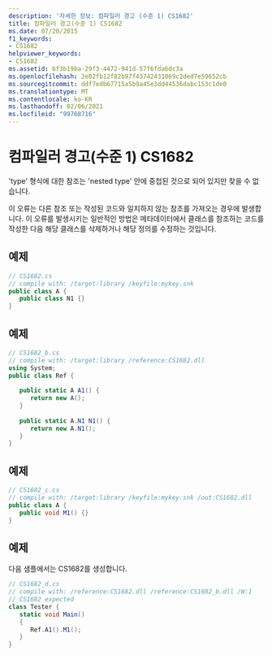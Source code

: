 ```yaml
---
description: '자세한 정보: 컴파일러 경고 (수준 1) CS1682'
title: 컴파일러 경고(수준 1) CS1682
ms.date: 07/20/2015
f1_keywords:
- CS1682
helpviewer_keywords:
- CS1682
ms.assetid: 6f3b19ba-29f3-4472-941d-57f6fda6dc3a
ms.openlocfilehash: 2e02fb12f82b97f43742431069c2ded7e59652cb
ms.sourcegitcommit: ddf7edb67715a5b9a45e3dd44536dabc153c1de0
ms.translationtype: MT
ms.contentlocale: ko-KR
ms.lasthandoff: 02/06/2021
ms.locfileid: "99768716"
---
```

# <a name="compiler-warning-level-1-cs1682"></a>컴파일러 경고(수준 1) CS1682

'type' 형식에 대한 참조는 'nested type' 안에 중첩된 것으로 되어 있지만 찾을 수 없습니다.  
  
 이 오류는 다른 참조 또는 작성된 코드와 일치하지 않는 참조를 가져오는 경우에 발생합니다. 이 오류를 발생시키는 일반적인 방법은 메타데이터에서 클래스를 참조하는 코드를 작성한 다음 해당 클래스를 삭제하거나 해당 정의를 수정하는 것입니다.  
  
## <a name="example"></a>예제  
  
```csharp  
// CS1682.cs  
// compile with: /target:library /keyfile:mykey.snk  
public class A {  
   public class N1 {}  
}  
```  
  
## <a name="example"></a>예제  
  
```csharp  
// CS1682_b.cs  
// compile with: /target:library /reference:CS1682.dll  
using System;  
public class Ref {  
  
   public static A A1() {  
      return new A();  
   }  
  
   public static A.N1 N1() {
      return new A.N1();  
   }  
}  
```  
  
## <a name="example"></a>예제  
  
```csharp  
// CS1682_c.cs  
// compile with: /target:library /keyfile:mykey.snk /out:CS1682.dll  
public class A {  
   public void M1() {}  
}  
```  
  
## <a name="example"></a>예제  

 다음 샘플에서는 CS1682를 생성합니다.  
  
```csharp  
// CS1682_d.cs  
// compile with: /reference:CS1682.dll /reference:CS1682_b.dll /W:1  
// CS1682 expected  
class Tester {  
   static void Main()  
   {  
      Ref.A1().M1();  
   }  
}  
```
